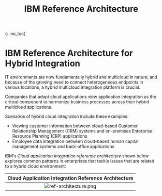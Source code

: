 ﻿---
layout: default
title: IBM Reference Architecture
parent: IBM Approach
grand_parent: Hybrid Integration
permalink: /ibm-ra-hyrbrid-integration
has_toc: false
has_children: false
nav_order: 1
---
{: .no_toc}
# IBM Reference Architecture for Hybrid Integration

IT environments are now fundamentally hybrid and multicloud in nature; and because of the growing need to connect heterogeneous endpoints in various locations, a hybrid multicloud integration platform is crucial.

Companies that adopt cloud applications view application integration as the critical component to harmonize business processes across their hybrid multicloud applications. 

Scenarios of hybrid cloud integration include these examples:
-   Viewing customer information between cloud-based Customer Relationship Management (CRM) systems and on-premises Enterprise Resource Planning (ERP) applications
-   Employee data integration between cloud-based human capital management systems and back-office applications
    
IBM's _Cloud application integration reference architecture_ shown below explores common patterns in enterprises that tackle issues that are related to a hybrid cloud environment:

| Cloud Application Integration Reference Architecture |
| :-: |
| ![ref-architecture.png](../../resources/ref-architecture.png) |

